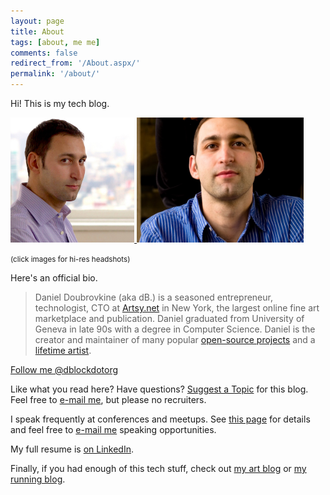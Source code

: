 ```yaml
---
layout: page
title: About
tags: [about, me me]
comments: false
redirect_from: '/About.aspx/'
permalink: '/about/'
---
```


Hi! This is my tech blog.

<a href='/images/about/headshot.jpg'>
  <img src="/images/about/daniel-doubrovkine.jpg" style="max-height: 200px">
</a><a href='/images/about/headshot-landscape.jpg'>
  <img src="/images/about/daniel-doubrovkine-landscape.jpg" style="max-height: 200px">
</a>

<small>(click images for hi-res headshots)</small>

Here's an official bio.

> Daniel Doubrovkine (aka dB.) is a seasoned entrepreneur, technologist, CTO at <a href='https://artsy.net' target='_blank'>Artsy.net</a> in New York, the largest online fine art marketplace and publication. Daniel graduated from University of Geneva in late 90s with a degree in Computer Science. Daniel is the creator and maintainer of many popular <a href='http://github.com/dblock'>open-source projects</a> and a <a href='http://art.dblock.org'>lifetime artist</a>.

<a href="https://twitter.com/dblockdotorg" class="twitter-follow-button" data-show-count="false">Follow me @dblockdotorg</a>
<script>!function(d,s,id){var js,fjs=d.getElementsByTagName(s)[0],p=/^http:/.test(d.location)?'http':'https';if(!d.getElementById(id)){js=d.createElement(s);js.id=id;js.src=p+'://platform.twitter.com/widgets.js';fjs.parentNode.insertBefore(js,fjs);}}(document, 'script', 'twitter-wjs');</script>

Like what you read here? Have questions? <a href='https://github.com/dblock/code.dblock.org/issues/new'>Suggest a Topic</a> for this blog. Feel free to <a href='mailto:dblock@dblock.org'>e-mail me</a>, but please no recruiters.

I speak frequently at conferences and meetups. See [this page](/speaking) for details and feel free to [e-mail me](mailto:dblock@dblock.org) speaking opportunities.

My full resume is [on LinkedIn](https://www.linkedin.com/in/dblock).

Finally, if you had enough of this tech stuff, check out [my art blog](http://art.dblock.org) or [my running blog](http://run.dblock.org).
